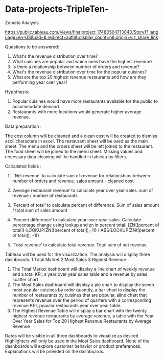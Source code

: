 # Data-projects-TripleTen-

Zomato Analysis

https://public.tableau.com/views/finalproject_17480504713040/Story1?:language=en-US&:sid=&:redirect=auth&:display_count=n&:origin=viz_share_link


Questions to be answered:

1.	What's the revenue distribution over time?
2.	What cuisines are popular and which ones have the highest revenue?
3.	Is there a relationship between number of orders and revenue?
4.	What's the revenue distribution over time for the popular cuisines?
5.	What are the top 20 highest revenue restaurants and how are they performing year over year?

Hypothesis:

1.	Popular cuisines would have more restaurants available for the public to accommodate demand.
2. Restaurants with more locations would generate higher average revenue.

Data preparation : 

The cost column will be cleaned and a clean cost will be created to dismiss ascii characters in excel. The restaurant sheet will be used as the main sheet. The menu and the orders sheet will be left joined to the restaurant. The food sheet will be joined to the menu sheet.
Missing values and necessary data cleaning will be handled in tableau by filters.

Calculated fields : 
1.	‘ Net revenue’ to calculate sum of revenue for relationships between number of orders and revenue. 
sales amount - cleaned cost
2.	‘Average restaurant revenue’ to calculate year over year sales.
sum of revenue / number of restaurants

3.	‘Percent of total’ to calculate percent of difference.
Sum of sales amount / total sum of sales amount

4.	‘Percent difference’ to calculate year-over-year sales.
Calculate percentage change using lookup and zn in percent total.
(ZN([percent of total])-LOOKUP(ZN([percent of total]),-1)) / ABS(LOOKUP(ZN([percent of total]), -1))

5.	‘Total revenue’ to calculate total revenue.
Total sum of net revenue.

Tableau will be used for the visualization.
The analysis will display three dashboards.
1.Total Market
2.Most Sales
3.Highest Revenue

1.	The Total Market dashboard will display a line chart of weekly revenue and a total KPI, a year over year sales table and a revenue by sales scatter chart
2.	The Most Sales dashboard will display a pie chart to display the seven most popular cuisines by order quantity, a bar chart to display the number of restaurants by cuisines that are popular, aline chart that represents revenue over the period of quarters with a corresponding revenue KPI, popular restaurants year over year table.
3.	The Highest Revenue Table will display a bar chart with the twenty highest revenue restaurants by average revenue, a table with the Year Over Year Sales for Top 20 Highest Revenue Restaurants by Average Revenue

Dates will be visible in all three dashboards to visualize as desired. Highlighters will only be used in the Most Sales dashboard. None of the dashboards will explore customer behavior or product preferences. Explanations will be provided on the dashboards.
